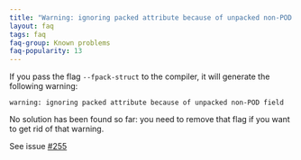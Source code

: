 ```yaml
---
title: "Warning: ignoring packed attribute because of unpacked non-POD field"
layout: faq
tags: faq
faq-group: Known problems
faq-popularity: 13
---
```


If you pass the flag `--fpack-struct` to the compiler, it will generate the following warning:

```
warning: ignoring packed attribute because of unpacked non-POD field
```

No solution has been found so far: you need to remove that flag if you want to get rid of that warning.

See issue [#255](https://github.com/bblanchon/ArduinoJson/issues/255)